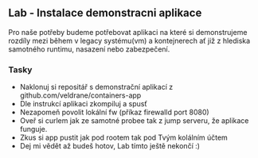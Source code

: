 ## Lab - Instalace demonstracni aplikace

Pro naše potřeby budeme potřebovat aplikaci na které si demonstrujeme rozdíly mezi během v legacy systému(vm) a kontejnerech
ať již z hlediska samotného runtimu, nasazení nebo zabezpečení.

### Tasky


- Naklonuj si repositář s demonstrační aplikací z github.com/veldrane/containers-app
- Dle instrukcí aplikaci zkompiluj a spusť
- Nezapomeň povolit lokální fw (příkaz firewalld port 8080)
- Oveř si curlem jak ze samotné probee tak z jump serveru, že aplikace funguje.
- Zkus si app pustit jak pod rootem tak pod Tvým kolálním účtem
- Dej mi vědět až budeš hotov, Lab tímto ještě nekončí :)


